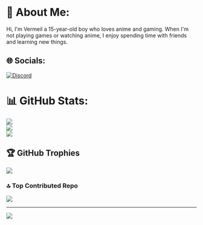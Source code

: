 # 💫 About Me:
Hi, I'm Vermeil a 15-year-old boy who loves anime and gaming. When I'm not playing games or watching anime, I enjoy spending time with friends and learning new things.


## 🌐 Socials:
[![Discord](https://img.shields.io/badge/Discord-%237289DA.svg?logo=discord&logoColor=white)](https://discord.gg/Vermeil#5864) 
# 📊 GitHub Stats:
![](https://github-readme-stats.vercel.app/api?username=VermeilChan&theme=tokyonight&hide_border=true&include_all_commits=true&count_private=true)<br/>
![](https://github-readme-streak-stats.herokuapp.com/?user=VermeilChan&theme=tokyonight&hide_border=true)<br/>
![](https://github-readme-stats.vercel.app/api/top-langs/?username=VermeilChan&theme=tokyonight&hide_border=true&include_all_commits=true&count_private=true&layout=compact)

## 🏆 GitHub Trophies
![](https://github-profile-trophy.vercel.app/?username=VermeilChan&theme=dracula&no-frame=true&no-bg=false&margin-w=4)

### 🔝 Top Contributed Repo
![](https://github-contributor-stats.vercel.app/api?username=VermeilChan&limit=5&theme=dark&combine_all_yearly_contributions=true)

---
[![](https://visitcount.itsvg.in/api?id=VermeilChan&icon=0&color=10)](https://visitcount.itsvg.in)
